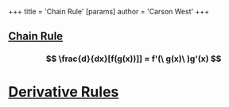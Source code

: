 +++
 title = 'Chain Rule'
[params]
	author = 'Carson West'
+++
## [Chain Rule](./../chain-rule/) 
###  $$ \frac{d}{dx}[f(g(x))]] = f'(\ g(x)\ )g'(x) $$  


# [Derivative Rules](./../derivative-rules/)